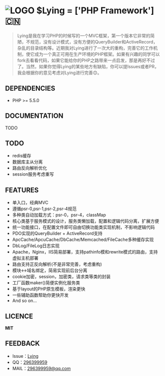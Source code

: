 ![LOGO](web/favicon.ico "Lying") $Lying = ['PHP Framework'] :cn:
===============================================================
>Lying是我在学习PHP的时候写的一个MVC框架，第一个版本它非常的简陋，不规范，没有设计模式，没有方便的QueryBuilder和ActiveRecord，杂乱的目录结构等。近期我对Lying进行了一次大的重构，完善它的工作机制，使它成为一个真正可用在生产环境的PHP框架。如果有兴趣的同学可以fork去看看代码，如果它能给你的PHP之路带来一点启发，那是再好不过了。当然，如果你觉得Lying的某些地方有缺陷，你可以提Issues或者PR，我会根据你的意见考虑对Lying进行完善:blush:。

DEPENDENCIES
------------
* PHP >= 5.5.0

DOCUMENTATION
-------------
TODO

TODO
----
* redis缓存
* 数据库主从分离
* 路由反向解析优化
* session服务考虑重写

FEATURES
--------
* 单入口，经典MVC
* 遵循psr-0,psr-1,psr-2,psr-4规范
* 多种类自动加载方式：psr-0，psr-4，classMap
* 核心类基于服务模式的设计，服务类懒加载，配置和逻辑代码分离，扩展方便
* 统一功能接口，在配置文件即可自由切换功能类实现机制，不影响逻辑代码
* PDO实现的QueryBuilder + ActiveRecord支持
* ApcCache/ApcuCache/DbCache/Memcached/FileCache多种缓存实现
* DbLog/FileLog日志实现
* Apache，Nginx，IIS简易部署，支持pathinfo模和rewrite模式的路由，支持虚拟主机部署
* 路由支持正反向解析(不是非常完善，考虑重构)
* 模块<->域名绑定，简易实现前后台分离
* cookie加密，session，加密类，请求类等类的封装
* 工厂函数maker()简便实例化服务类
* 基于layout的PHP原生模板，渲染更快
* 一些辅助函数帮助你更快开发
* And so on...

LICENCE
-------
**MIT**

FEEDBACK
--------
* Issue：[Lying](https://github.com/carolkey/lying/issues)
* QQ：[296399959](http://wpa.qq.com/msgrd?v=3&uin=296399959&site=qq&menu=yes)
* MAIL：<296399959@qq.com>


